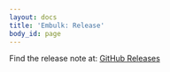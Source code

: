 ```yaml
---
layout: docs
title: 'Embulk: Release'
body_id: page
---
```

Find the release note at: [GitHub Releases](https://github.com/embulk/embulk/releases/v0.8.39)
